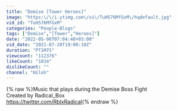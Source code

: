 ```yaml
---
title: "Demise [Tower Heroes]"
image: "https:\/\/i.ytimg.com\/vi\/TuH576MfGxM\/hqdefault.jpg"
vid_id: "TuH576MfGxM"
categories: "People-Blogs"
tags: ["Demise","[Tower","Heroes]"]
date: "2022-05-06T07:04:48+03:00"
vid_date: "2021-07-28T19:00:10Z"
duration: "PT1M7S"
viewcount: "112376"
likeCount: "1034"
dislikeCount: ""
channel: "Hiloh"
---
```

{% raw %}Music that plays during the Demise Boss Fight<br />Created by Radical_Box<br /><a rel="nofollow" target="blank" href="https://twitter.com/RblxRadical">https://twitter.com/RblxRadical</a>{% endraw %}

